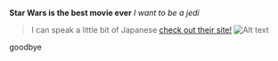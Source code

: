 **Star Wars is the best movie ever**
_I want to be a jedi_
> I can speak a little bit of Japanese
[check out their site!](https://www.starwars.com)
![Alt text](/path/to/img.jpg)

goodbye